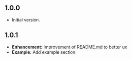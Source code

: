 ## 1.0.0
- Initial version.

## 1.0.1
* **Enhancement:** improvement of README.md to better ux
* **Example:** Add example section 
